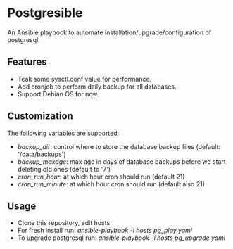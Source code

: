 # Postgresible
An Ansible playbook to automate installation/upgrade/configuration of postgresql. 

## Features
* Teak some sysctl.conf value for performance.
* Add cronjob to perform daily backup for all databases.
* Support Debian OS for now.

## Customization
The following variables are supported:
* *backup\_dir*: control where to store the database backup files (default: '/data/backups')
* *backup\_maxage*: max age in days of database backups before we start deleting old ones (default to '7')
* *cron\_run\_hour*: at which hour cron should run (default 21)
* *cron\_run\_minute*: at which hour cron should run (default also 21)


## Usage
* Clone this repository, edit hosts
* For fresh install run: *ansible-playbook -i hosts pg\_play.yaml*
* To upgrade postgresql run: *ansible-playbook -i hosts pg\_upgrade.yaml*

